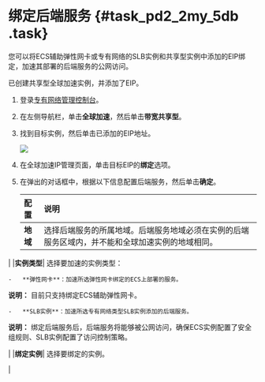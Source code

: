 # 绑定后端服务 {#task_pd2_2my_5db .task}

您可以将ECS辅助弹性网卡或专有网络的SLB实例和共享型实例中添加的EIP绑定，加速其部署的后端服务的公网访问。

已创建共享型全球加速实例，并添加了EIP。

1.  登录[专有网络管理控制台](https://vpcnext.console.aliyun.com)。 
2.  在左侧导航栏，单击**全球加速**，然后单击**带宽共享型**。 
3.  找到目标实例，然后单击已添加的EIP地址。 

    ![](http://static-aliyun-doc.oss-cn-hangzhou.aliyuncs.com/assets/img/12644/15363090831430_zh-CN.png)

4.  在全球加速IP管理页面，单击目标EIP的**绑定**选项。 
5.  在弹出的对话框中，根据以下信息配置后端服务，然后单击**确定**。 

    |配置|说明|
    |:-|:-|
    |**地域**|选择后端服务的所属地域。后端服务地域必须在实例的后端服务区域内，并不能和全球加速实例的地域相同。

|
    |**实例类型**| 选择要加速的实例类型：

    -   **弹性网卡**：加速所选弹性网卡绑定的ECS上部署的服务。

**说明：** 目前只支持绑定ECS辅助弹性网卡。

    -   **SLB实例**：加速所选专有网络类型SLB实例添加的后端服务。
 **说明：** 绑定后端服务后，后端服务将能够被公网访问，确保ECS实例配置了安全组规则、SLB实例配置了访问控制策略。

 |
    |**绑定实例**| 选择要绑定的实例。

 |


